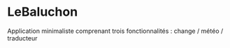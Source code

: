 # LeBaluchon
Application minimaliste comprenant trois fonctionnalités :  change / météo / traducteur
